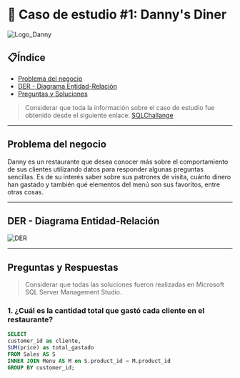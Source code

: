 # 🍜 Caso de estudio #1: Danny's Diner
![Logo_Danny](https://html.scribdassets.com/14q7tadsn49nbifk/images/1-53579a9c13.png)
## 📋Índice
- [Problema del negocio](#Problema-del-negocio)
- [DER - Diagrama Entidad-Relación](#Diagrama-Entidad-Relación)
- [Preguntas y Soluciones](#Preguntas-y-Soluciones)
> Considerar que toda la información sobre el caso de estudio fue obtenido desde el siguiente enlace: [SQLChallange](https://8weeksqlchallenge.com/case-study-1/)
***
## Problema del negocio
Danny es un restaurante que desea conocer más sobre el comportamiento de sus clientes utilizando datos para responder algunas preguntas sencillas. Es de su interés saber sobre sus patrones de visita, cuánto dinero han gastado y también qué elementos del menú son sus favoritos, entre otras cosas.
***
## DER - Diagrama Entidad-Relación
![DER](https://miro.medium.com/v2/resize:fit:750/format:webp/1*fEmZXjnIof5BHL_sLGDVUg.png)
***
## Preguntas y Respuestas
> Considerar que todas las soluciones fueron realizadas en Microsoft SQL Server Management Studio.

### 1. ¿Cuál es la cantidad total que gastó cada cliente en el restaurante?
 ```SQL
SELECT
customer_id as cliente,
SUM(price) as total_gastado
FROM Sales AS S
INNER JOIN Menu AS M on S.product_id = M.product_id
GROUP BY customer_id;
